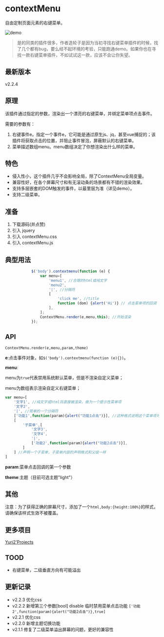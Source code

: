 # contextMenu
自由定制页面元素的右键菜单。

![demo](https://github.com/yuri2peter/contextMenu/blob/master/pre.png?raw=true)

> 是的同类的插件很多，作者造轮子是因为当初寻找右键菜单插件的时候，找了几个都有bug，要么经不起环境的考验，只能跑通demo。如果你也在寻找一款右键菜单插件，不如试试这一款，应该不会让你失望。

## 最新版本
v2.2.4
## 原理
该插件通过指定的参数，渲染出一个漂亮的右键菜单，并绑定菜单项点击事件。

需要的参数有：

1. 右键事件e。指定一个事件e，它可能是通过原生js、jq，甚至vue捕捉的；该插件将获取点击的位置，并阻止事件冒泡，屏蔽默认的右键菜单。
2. 菜单描述数组menu。menu数组决定了你想渲染出什么样的菜单。

## 特色

* 侵入性小，这个插件几乎不会影响全局，除了ContextMenu全局变量。
* 兼容性好，在各个屏幕尺寸和有无滚动条的场景都有不错的渲染效果。
* 支持多层嵌套的DOM触发的事件，以最里层为准（详见demo）。
* 支持二级菜单。

## 准备

1. 下载源码(并点赞)
2. 引入 jquery
3. 引入 contextMenu.css
4. 引入 contextMenu.js

## 典型用法

~~~js
            $('body').contextmenu(function (e) {
                var menu=[
                    'menu1', //合理的html或纯文字
                    'menu2',
                    '|', //分隔符
                    [
                        'click me', //title
                        function (dom) {alert('Hi')} // 点击菜单项的回调
                    ],
                ];
                ContextMenu.render(e,menu,this); //开始渲染
            });
~~~

## API
`ContextMenu.render(e,menu,param,theme)`

**e**:点击事件对象，如`$('body').contextmenu(function (e){})`。

**menu**:

menu为`true`代表禁用系统默认菜单，但是不渲染自定义菜单；

menu为数组表示渲染自定义右键菜单；
~~~js
var menu=[
    '文字1', //纯文字或html将直接被渲染，做为一个提示性菜单项
    '文字2',
    '|', //简单的一个分隔符
    ['功能1',function(param){alert("功能1点击")}], //这种格式说明这个菜单项可以被点击并产生回调
    [
        '子菜单',[
            '文字3',
            '文字4',
            '|',
            ['功能2',function(param){alert("功能2点击")}],
        ]
    ] //声明一个子菜单，子菜单内部的声明格式和父级一样
]
~~~

**param**:菜单点击回调的第一个参数

**theme**:主题（目前可选主题"light"）

## 其他
注意：为了获得正确的屏幕尺寸，添加了一个`html,body:{height:100%}`的样式，请确保该样式生效不被覆盖。

## 更多项目
[Yuri2'Projects](https://github.com/yuri2peter/)

## TOOD

* 右键菜单，二级垂直方向有可能溢出

## 更新记录

* v2.2.3 优化css
* v2.2.2 新增第三个参数[bool] disable 临时禁用菜单点击功能 `['功能2',function(param){alert("功能2点击")},true]`
* v2.2.1 优化css
* v2.2.0 新增主题切换功能
* v2.1.1 修复了二级菜单溢出屏幕的问题，更好的兼容性